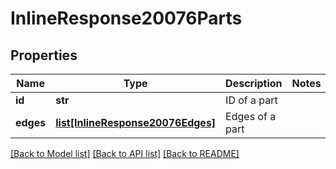 # InlineResponse20076Parts

## Properties
Name | Type | Description | Notes
------------ | ------------- | ------------- | -------------
**id** | **str** | ID of a part | 
**edges** | [**list[InlineResponse20076Edges]**](InlineResponse20076Edges.md) | Edges of a part | 

[[Back to Model list]](../README.md#documentation-for-models) [[Back to API list]](../README.md#documentation-for-api-endpoints) [[Back to README]](../README.md)


